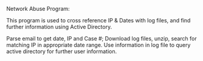 Network Abuse Program:

This program is used to cross reference IP & Dates with log files, and find further information using Active Directory.

Parse email to get date, IP and Case #;
Download log files, unzip, search for matching IP in appropriate date range.
Use information in log file to query active directory for further user information.

